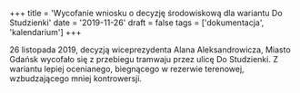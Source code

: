 +++
title = 'Wycofanie wniosku o decyzję środowiskową dla wariantu Do Studzienki'
date = '2019-11-26'
draft = false
tags = ['dokumentacja', 'kalendarium']
+++

26 listopada 2019, decyzją wiceprezydenta Alana Aleksandrowicza, Miasto Gdańsk wycofało się z przebiegu tramwaju przez ulicę Do Studzienki. Z wariantu lepiej ocenianego, biegnącego w rezerwie terenowej, wzbudzającego mniej kontrowersji. 

<!--more-->

<!-- TODO: tutaj powinien być abstrakt pisma WR -->

